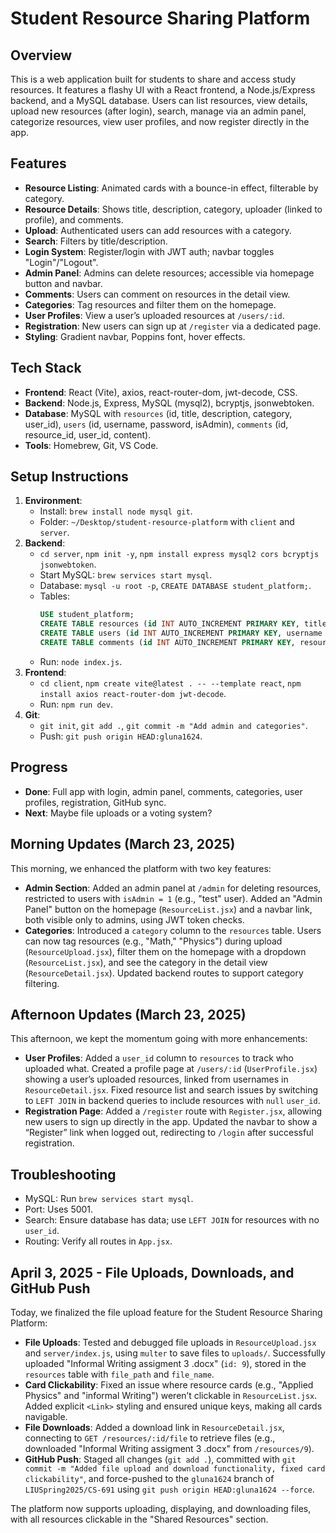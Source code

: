 # Student Resource Sharing Platform

## Overview
This is a web application built for students to share and access study resources. It features a flashy UI with a React frontend, a Node.js/Express backend, and a MySQL database. Users can list resources, view details, upload new resources (after login), search, manage via an admin panel, categorize resources, view user profiles, and now register directly in the app.

## Features
- **Resource Listing**: Animated cards with a bounce-in effect, filterable by category.
- **Resource Details**: Shows title, description, category, uploader (linked to profile), and comments.
- **Upload**: Authenticated users can add resources with a category.
- **Search**: Filters by title/description.
- **Login System**: Register/login with JWT auth; navbar toggles "Login"/"Logout".
- **Admin Panel**: Admins can delete resources; accessible via homepage button and navbar.
- **Comments**: Users can comment on resources in the detail view.
- **Categories**: Tag resources and filter them on the homepage.
- **User Profiles**: View a user’s uploaded resources at `/users/:id`.
- **Registration**: New users can sign up at `/register` via a dedicated page.
- **Styling**: Gradient navbar, Poppins font, hover effects.

## Tech Stack
- **Frontend**: React (Vite), axios, react-router-dom, jwt-decode, CSS.
- **Backend**: Node.js, Express, MySQL (mysql2), bcryptjs, jsonwebtoken.
- **Database**: MySQL with `resources` (id, title, description, category, user_id), `users` (id, username, password, isAdmin), `comments` (id, resource_id, user_id, content).
- **Tools**: Homebrew, Git, VS Code.

## Setup Instructions
1. **Environment**:
   - Install: `brew install node mysql git`.
   - Folder: `~/Desktop/student-resource-platform` with `client` and `server`.
2. **Backend**:
   - `cd server`, `npm init -y`, `npm install express mysql2 cors bcryptjs jsonwebtoken`.
   - Start MySQL: `brew services start mysql`.
   - Database: `mysql -u root -p`, `CREATE DATABASE student_platform;`.
   - Tables:
     ```sql
     USE student_platform;
     CREATE TABLE resources (id INT AUTO_INCREMENT PRIMARY KEY, title VARCHAR(255), description TEXT, category VARCHAR(50), user_id INT, FOREIGN KEY (user_id) REFERENCES users(id));
     CREATE TABLE users (id INT AUTO_INCREMENT PRIMARY KEY, username VARCHAR(50), password VARCHAR(255), isAdmin TINYINT(1) DEFAULT 0);
     CREATE TABLE comments (id INT AUTO_INCREMENT PRIMARY KEY, resource_id INT, user_id INT, content TEXT, FOREIGN KEY (resource_id) REFERENCES resources(id), FOREIGN KEY (user_id) REFERENCES users(id));
     ```
   - Run: `node index.js`.
3. **Frontend**:
   - `cd client`, `npm create vite@latest . -- --template react`, `npm install axios react-router-dom jwt-decode`.
   - Run: `npm run dev`.
4. **Git**:
   - `git init`, `git add .`, `git commit -m "Add admin and categories"`.
   - Push: `git push origin HEAD:gluna1624`.

## Progress
- **Done**: Full app with login, admin panel, comments, categories, user profiles, registration, GitHub sync.
- **Next**: Maybe file uploads or a voting system?

## Morning Updates (March 23, 2025)
This morning, we enhanced the platform with two key features:
- **Admin Section**: Added an admin panel at `/admin` for deleting resources, restricted to users with `isAdmin = 1` (e.g., "test" user). Added an "Admin Panel" button on the homepage (`ResourceList.jsx`) and a navbar link, both visible only to admins, using JWT token checks.
- **Categories**: Introduced a `category` column to the `resources` table. Users can now tag resources (e.g., "Math," "Physics") during upload (`ResourceUpload.jsx`), filter them on the homepage with a dropdown (`ResourceList.jsx`), and see the category in the detail view (`ResourceDetail.jsx`). Updated backend routes to support category filtering.

## Afternoon Updates (March 23, 2025)
This afternoon, we kept the momentum going with more enhancements:
- **User Profiles**: Added a `user_id` column to `resources` to track who uploaded what. Created a profile page at `/users/:id` (`UserProfile.jsx`) showing a user’s uploaded resources, linked from usernames in `ResourceDetail.jsx`. Fixed resource list and search issues by switching to `LEFT JOIN` in backend queries to include resources with `null` `user_id`.
- **Registration Page**: Added a `/register` route with `Register.jsx`, allowing new users to sign up directly in the app. Updated the navbar to show a “Register” link when logged out, redirecting to `/login` after successful registration.

## Troubleshooting
- MySQL: Run `brew services start mysql`.
- Port: Uses 5001.
- Search: Ensure database has data; use `LEFT JOIN` for resources with no `user_id`.
- Routing: Verify all routes in `App.jsx`.

## April 3, 2025 - File Uploads, Downloads, and GitHub Push

Today, we finalized the file upload feature for the Student Resource Sharing Platform:
- **File Uploads**: Tested and debugged file uploads in `ResourceUpload.jsx` and `server/index.js`, using `multer` to save files to `uploads/`. Successfully uploaded "Informal Writing assigment 3 .docx" (`id: 9`), stored in the `resources` table with `file_path` and `file_name`.
- **Card Clickability**: Fixed an issue where resource cards (e.g., "Applied Physics" and "informal Writing") weren’t clickable in `ResourceList.jsx`. Added explicit `<Link>` styling and ensured unique keys, making all cards navigable.
- **File Downloads**: Added a download link in `ResourceDetail.jsx`, connecting to `GET /resources/:id/file` to retrieve files (e.g., downloaded "Informal Writing assigment 3 .docx" from `/resources/9`).
- **GitHub Push**: Staged all changes (`git add .`), committed with `git commit -m "Added file upload and download functionality, fixed card clickability"`, and force-pushed to the `gluna1624` branch of `LIUSpring2025/CS-691` using `git push origin HEAD:gluna1624 --force`.

The platform now supports uploading, displaying, and downloading files, with all resources clickable in the "Shared Resources" section.